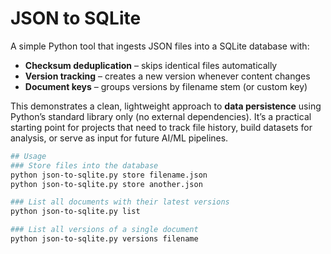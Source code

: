 # JSON to SQLite

A simple Python tool that ingests JSON files into a SQLite database with:

- **Checksum deduplication** – skips identical files automatically  
- **Version tracking** – creates a new version whenever content changes  
- **Document keys** – groups versions by filename stem (or custom key)  

This demonstrates a clean, lightweight approach to **data persistence** using Python’s standard library only (no external dependencies). It’s a practical starting point for projects that need to track file history, build datasets for analysis, or serve as input for future AI/ML pipelines.

```bash
## Usage
### Store files into the database
python json-to-sqlite.py store filename.json
python json-to-sqlite.py store another.json

### List all documents with their latest versions
python json-to-sqlite.py list

### List all versions of a single document
python json-to-sqlite.py versions filename
